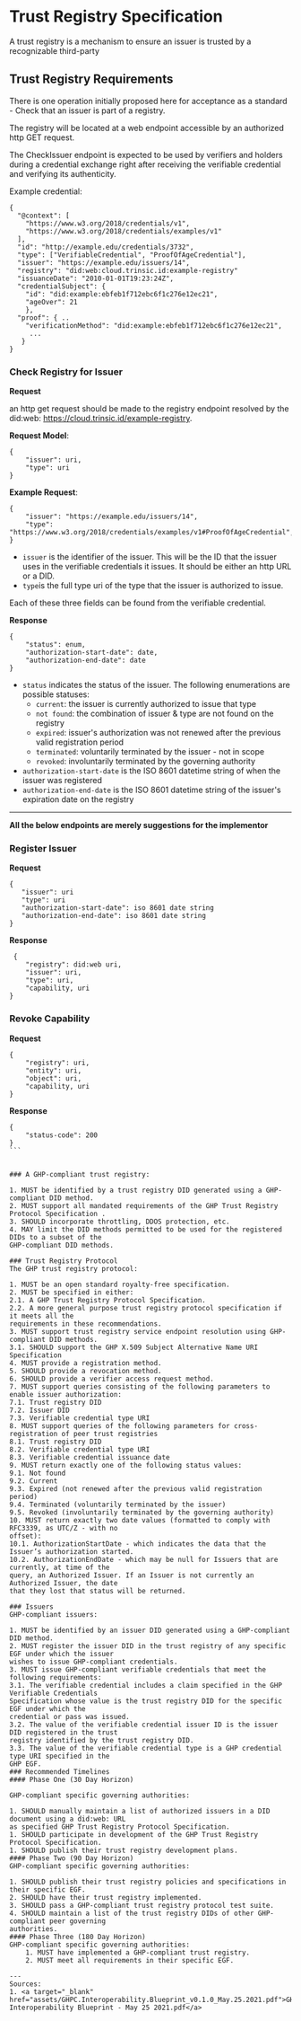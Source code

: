 # Trust Registry Specification
A trust registry is a mechanism to ensure an issuer is trusted by a recognizable third-party
## Trust Registry Requirements
There is one operation initially proposed here for acceptance as a standard - Check that an issuer is part of a registry.

The registry will be located at a web endpoint accessible by an authorized http GET request. 


The CheckIssuer endpoint is expected to be used by verifiers and holders during a credential exchange right after receiving the verifiable credential and verifying its authenticity. 

Example credential:
```
{
  "@context": [
    "https://www.w3.org/2018/credentials/v1",
    "https://www.w3.org/2018/credentials/examples/v1"
  ],
  "id": "http://example.edu/credentials/3732",
  "type": ["VerifiableCredential", "ProofOfAgeCredential"],
  "issuer": "https://example.edu/issuers/14",
  "registry": "did:web:cloud.trinsic.id:example-registry"
  "issuanceDate": "2010-01-01T19:23:24Z",
  "credentialSubject": {
    "id": "did:example:ebfeb1f712ebc6f1c276e12ec21",
    "ageOver": 21
    },
  "proof": { ..
    "verificationMethod": "did:example:ebfeb1f712ebc6f1c276e12ec21",
     ...
   }
}
```
### Check Registry for Issuer
**Request**

an http get request should be made to the registry endpoint resolved by the did:web: https://cloud.trinsic.id/example-registry.

**Request Model**:
```
{
    "issuer": uri,
    "type": uri
}
```

**Example Request**:
```
{
    "issuer": "https://example.edu/issuers/14", 
    "type": "https://www.w3.org/2018/credentials/examples/v1#ProofOfAgeCredential",
}
```

- `issuer` is the identifier of the issuer. This will be the ID that the issuer uses in the verifiable credentials it issues. It should be either an http URL or a DID.
- `type`is the full type uri of the type that the issuer is authorized to issue. 

Each of these three fields can be found from the verifiable credential. 

**Response**
```
{
    "status": enum,
    "authorization-start-date": date,
    "authorization-end-date": date
}
```
- `status` indicates the status of the issuer. The following enumerations are possible statuses:
    - `current`: the issuer is currently authorized to issue that type
    - `not found`: the combination of issuer & type are not found on the registry
    - `expired`: issuer's authorization was not renewed after the previous valid registration period
    - `terminated`: voluntarily terminated by the issuer - not in scope
    - `revoked`: involuntarily terminated by the governing authority
- `authorization-start-date` is the ISO 8601 datetime string of when the issuer was registered
- `authorization-end-date` is the ISO 8601 datetime string of the issuer's expiration date on the registry
----

**All the below endpoints are merely suggestions for the implementor**
### Register Issuer 

**Request**
```
{
   "issuer": uri
   "type": uri
   "authorization-start-date": iso 8601 date string
   "authorization-end-date": iso 8601 date string
}
```

**Response**
```
 {
    "registry": did:web uri,
    "issuer": uri, 
    "type": uri,
    "capability, uri
}
```

### Revoke Capability
**Request**
```
{
    "registry": uri,
    "entity": uri, 
    "object": uri,
    "capability, uri
}
```

**Response**
````
{
    "status-code": 200
}
```


### A GHP-compliant trust registry:

1. MUST be identified by a trust registry DID generated using a GHP-compliant DID method.
2. MUST support all mandated requirements of the GHP Trust Registry Protocol Specification .
3. SHOULD incorporate throttling, DDOS protection, etc.
4. MAY limit the DID methods permitted to be used for the registered DIDs to a subset of the
GHP-compliant DID methods.

### Trust Registry Protocol
The GHP trust registry protocol:

1. MUST be an open standard royalty-free specification.
2. MUST be specified in either:
2.1. A GHP Trust Registry Protocol Specification.
2.2. A more general purpose trust registry protocol specification if it meets all the
requirements in these recommendations.
3. MUST support trust registry service endpoint resolution using GHP-compliant DID methods.
3.1. SHOULD support the GHP X.509 Subject Alternative Name URI Specification
4. MUST provide a registration method.
5. SHOULD provide a revocation method.
6. SHOULD provide a verifier access request method.
7. MUST support queries consisting of the following parameters to enable issuer authorization:
7.1. Trust registry DID
7.2. Issuer DID
7.3. Verifiable credential type URI
8. MUST support queries of the following parameters for cross-registration of peer trust registries
8.1. Trust registry DID
8.2. Verifiable credential type URI
8.3. Verifiable credential issuance date
9. MUST return exactly one of the following status values:
9.1. Not found
9.2. Current
9.3. Expired (not renewed after the previous valid registration period)
9.4. Terminated (voluntarily terminated by the issuer)
9.5. Revoked (involuntarily terminated by the governing authority)
10. MUST return exactly two date values (formatted to comply with RFC3339, as UTC/Z - with no
offset):
10.1. AuthorizationStartDate - which indicates the data that the Issuer’s authorization started.
10.2. AuthorizationEndDate - which may be null for Issuers that are currently, at time of the
query, an Authorized Issuer. If an Issuer is not currently an Authorized Issuer, the date
that they lost that status will be returned. 

### Issuers
GHP-compliant issuers:

1. MUST be identified by an issuer DID generated using a GHP-compliant DID method.
2. MUST register the issuer DID in the trust registry of any specific EGF under which the issuer
wishes to issue GHP-compliant credentials.
3. MUST issue GHP-compliant verifiable credentials that meet the following requirements:
3.1. The verifiable credential includes a claim specified in the GHP Verifiable Credentials
Specification whose value is the trust registry DID for the specific EGF under which the
credential or pass was issued.
3.2. The value of the verifiable credential issuer ID is the issuer DID registered in the trust
registry identified by the trust registry DID.
3.3. The value of the verifiable credential type is a GHP credential type URI specified in the
GHP EGF. 
### Recommended Timelines
#### Phase One (30 Day Horizon)

GHP-compliant specific governing authorities:

1. SHOULD manually maintain a list of authorized issuers in a DID document using a did:web: URL
as specified GHP Trust Registry Protocol Specification.
1. SHOULD participate in development of the GHP Trust Registry Protocol Specification.
1. SHOULD publish their trust registry development plans.
#### Phase Two (90 Day Horizon)
GHP-compliant specific governing authorities:

1. SHOULD publish their trust registry policies and specifications in their specific EGF.
2. SHOULD have their trust registry implemented.
3. SHOULD pass a GHP-compliant trust registry protocol test suite.
4. SHOULD maintain a list of the trust registry DIDs of other GHP-compliant peer governing
authorities.
#### Phase Three (180 Day Horizon)
GHP-compliant specific governing authorities:
    1. MUST have implemented a GHP-compliant trust registry.
    2. MUST meet all requirements in their specific EGF. 

---
Sources:
1. <a target="_blank" href="assets/GHPC.Interoperability.Blueprint_v0.1.0_May.25.2021.pdf">GHPC Interoperability Blueprint - May 25 2021.pdf</a>
